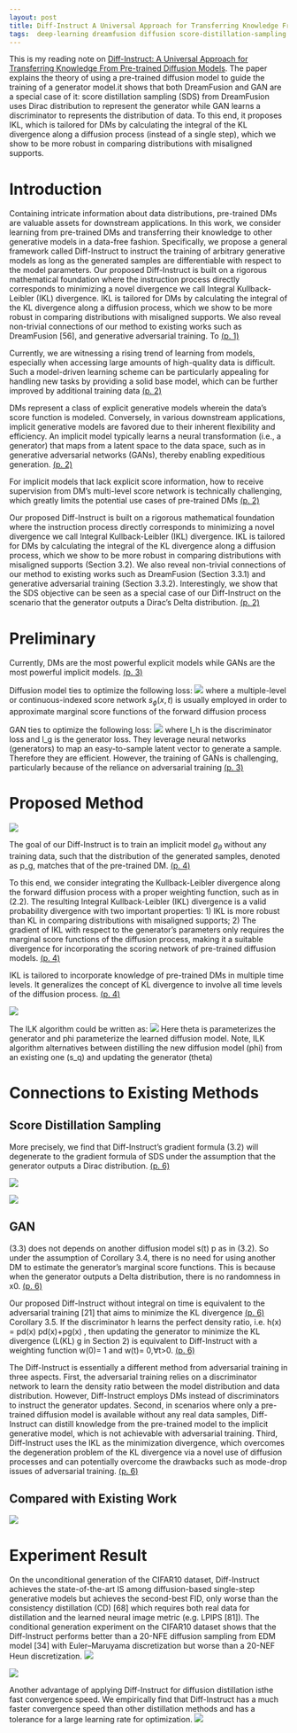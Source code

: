 ```yaml
---
layout: post
title: Diff-Instruct A Universal Approach for Transferring Knowledge From Pre-trained Diffusion Models
tags:  deep-learning dreamfusion diffusion score-distillation-sampling kl-divergence distill gan
---
```


This is my reading note on [Diff-Instruct: A Universal Approach for Transferring Knowledge From Pre-trained Diffusion Models](http://arxiv.org/abs/2305.18455). The paper explains the theory of using a pre-trained diffusion model to guide the training of a generator model.it shows that both DreamFusion and GAN are a special case of it: score distillation sampling (SDS) from DreamFusion uses Dirac distribution to represent the generator while GAN learns a discriminator to represents the distribution of data. To this end, it proposes IKL, which is tailored for DMs by calculating the integral of the KL divergence along a diffusion process (instead of a single step), which we show to be more robust in comparing distributions with misaligned supports.

# Introduction

Containing intricate information about data distributions, pre-trained DMs are valuable assets for downstream applications. In this work, we consider learning from pre-trained DMs and transferring their knowledge to other generative models in a data-free fashion. Specifically, we propose a general framework called Diff-Instruct to instruct the training of arbitrary generative models as long as the generated samples are differentiable with respect to the model parameters. Our proposed Diff-Instruct is built on a rigorous mathematical foundation where the instruction process directly corresponds to minimizing a novel divergence we call Integral Kullback-Leibler (IKL) divergence. IKL is tailored for DMs by calculating the integral of the KL divergence along a diffusion process, which we show to be more robust in comparing distributions with misaligned supports. We also reveal non-trivial connections of our method to existing works such as DreamFusion [56], and generative adversarial training. To [(p. 1)](zotero://open-pdf/library/items/47Q2WIGF?page=1&annotation=P5MPAA8H)

Currently, we are witnessing a rising trend of learning from models, especially when accessing large amounts of high-quality data is difficult. Such a model-driven learning scheme can be particularly appealing for handling new tasks by providing a solid base model, which can be further improved by additional training data [(p. 2)](zotero://open-pdf/library/items/47Q2WIGF?page=2&annotation=EXDRNDPU)

DMs represent a class of explicit generative models wherein the data’s score function is modeled. Conversely, in various downstream applications, implicit generative models are favored due to their inherent flexibility and efficiency. An implicit model typically learns a neural transformation (i.e., a generator) that maps from a latent space to the data space, such as in generative adversarial networks (GANs), thereby enabling expeditious generation. [(p. 2)](zotero://open-pdf/library/items/47Q2WIGF?page=2&annotation=J6MWHP8U)

For implicit models that lack explicit score information, how to receive supervision from DM’s multi-level score network is technically challenging, which greatly limits the potential use cases of pre-trained DMs [(p. 2)](zotero://open-pdf/library/items/47Q2WIGF?page=2&annotation=WUK254TR)

Our proposed Diff-Instruct is built on a rigorous mathematical foundation where the instruction process directly corresponds to minimizing a novel divergence we call Integral Kullback-Leibler (IKL) divergence. IKL is tailored for DMs by calculating the integral of the KL divergence along a diffusion process, which we show to be more robust in comparing distributions with misaligned supports (Section 3.2). We also reveal non-trivial connections of our method to existing works such as DreamFusion (Section 3.3.1) and generative adversarial training (Section 3.3.2). Interestingly, we show that the SDS objective can be seen as a special case of our Diff-Instruct on the scenario that the generator outputs a Dirac’s Delta distribution. [(p. 2)](zotero://open-pdf/library/items/47Q2WIGF?page=2&annotation=YHCBW6WZ)

# Preliminary
Currently, DMs are the most powerful explicit models while GANs are the most powerful implicit models. [(p. 3)](zotero://open-pdf/library/items/47Q2WIGF?page=3&annotation=644HG4WY)

Diffusion model ties to optimize the following loss:
![](https://raw.githubusercontent.com/zhangtemplar/zhangtemplar.github.io/master/uPic/luoDiffInstructUniversalApproach2023-3-x127-y514.png) 
where a multiple-level or continuous-indexed score network $s_\phi(x,t)$ is usually employed in order to approximate marginal score functions of the forward diffusion process

GAN ties to optimize the following loss:
![](https://raw.githubusercontent.com/zhangtemplar/zhangtemplar.github.io/master/uPic/luoDiffInstructUniversalApproach2023-3-x136-y341.png) 
where l_h is the discriminator loss and l_g is the generator loss. They leverage neural networks (generators) to map an easy-to-sample latent vector to generate a sample. Therefore they are efficient. However, the training of GANs is challenging, particularly because of the reliance on adversarial training [(p. 3)](zotero://open-pdf/library/items/47Q2WIGF?page=3&annotation=FNDH78QF)
# Proposed Method
![](https://raw.githubusercontent.com/zhangtemplar/zhangtemplar.github.io/master/uPic/luoDiffInstructUniversalApproach2023-4-x99-y523.png) 

The goal of our Diff-Instruct is to train an implicit model $g_\theta$ without any training data, such that the distribution of the generated samples, denoted as p_g, matches that of the pre-trained DM. [(p. 4)](zotero://open-pdf/library/items/47Q2WIGF?page=4&annotation=4V4WY8NV)

To this end, we consider integrating the Kullback-Leibler divergence along the forward diffusion process with a proper weighting function, such as in (2.2). The resulting Integral Kullback-Leibler (IKL) divergence is a valid probability divergence with two important properties: 1) IKL is more robust than KL in comparing distributions with misaligned supports; 2) The gradient of IKL with respect to the generator’s parameters only requires the marginal score functions of the diffusion process, making it a suitable divergence for incorporating the scoring network of pre-trained diffusion models. [(p. 4)](zotero://open-pdf/library/items/47Q2WIGF?page=4&annotation=IKENNIXJ)

IKL is tailored to incorporate knowledge of pre-trained DMs in multiple time levels. It generalizes the concept of KL divergence to involve all time levels of the diffusion process. [(p. 4)](zotero://open-pdf/library/items/47Q2WIGF?page=4&annotation=V485QSV2)

![](https://raw.githubusercontent.com/zhangtemplar/zhangtemplar.github.io/master/uPic/luoDiffInstructUniversalApproach2023-4-x139-y176.png) 

The ILK algorithm could be written as:
![](https://raw.githubusercontent.com/zhangtemplar/zhangtemplar.github.io/master/uPic/luoDiffInstructUniversalApproach2023-5-x101-y547.png) 
Here theta is parameterizes the generator and phi parameterize the learned diffusion model. Note, ILK algorithm alternatives between distilling the new diffusion model (phi) from an existing one (s_q) and updating the generator (theta)
# Connections to Existing Methods
## Score Distillation Sampling 
More precisely, we find that Diff-Instruct’s gradient formula (3.2) will degenerate to the gradient formula of SDS under the assumption that the generator outputs a Dirac distribution. [(p. 6)](zotero://open-pdf/library/items/47Q2WIGF?page=6&annotation=LTWK3GNH)

![](https://raw.githubusercontent.com/zhangtemplar/zhangtemplar.github.io/master/uPic/luoDiffInstructUniversalApproach2023-5-x102-y285.png) 

![](https://raw.githubusercontent.com/zhangtemplar/zhangtemplar.github.io/master/uPic/luoDiffInstructUniversalApproach2023-6-x150-y537.png) 
## GAN
(3.3) does not depends on another diffusion model s(t) p as in (3.2). So under the assumption of Corollary 3.4, there is no need for using another DM to estimate the generator’s marginal score functions. This is because when the generator outputs a Delta distribution, there is no randomness in x0. [(p. 6)](zotero://open-pdf/library/items/47Q2WIGF?page=6&annotation=MVI8AAH2)

Our proposed Diff-Instruct without integral on time is equivalent to the adversarial training [21] that aims to minimize the KL divergence [(p. 6)](zotero://open-pdf/library/items/47Q2WIGF?page=6&annotation=UDLJA9BP) Corollary 3.5. If the discriminator h learns the perfect density ratio, i.e. h(x) = pd(x) pd(x)+pg(x) , then updating the generator to minimize the KL divergence (L(KL) g in Section 2) is equivalent to Diff-Instruct with a weighting function w(0)= 1 and w(t)= 0,∀t>0. [(p. 6)](zotero://open-pdf/library/items/47Q2WIGF?page=6&annotation=RXJUBI4Q)

The Diff-Instruct is essentially a different method from adversarial training in three aspects. First, the adversarial training relies on a discriminator network to learn the density ratio between the model distribution and data distribution. However, Diff-Instruct employs DMs instead of discriminators to instruct the generator updates. Second, in scenarios where only a pre-trained diffusion model is available without any real data samples, Diff-Instruct can distill knowledge from the pre-trained model to the implicit generative model, which is not achievable with adversarial training. Third, Diff-Instruct uses the IKL as the minimization divergence, which overcomes the degeneration problem of the KL divergence via a novel use of diffusion processes and can potentially overcome the drawbacks such as mode-drop issues of adversarial training. [(p. 6)](zotero://open-pdf/library/items/47Q2WIGF?page=6&annotation=PRDM3RYT)
## Compared with Existing Work
![](https://raw.githubusercontent.com/zhangtemplar/zhangtemplar.github.io/master/uPic/luoDiffInstructUniversalApproach2023-7-x103-y206.png) 
# Experiment Result
On the unconditional generation of the CIFAR10 dataset, Diff-Instruct achieves the state-of-the-art IS among diffusion-based single-step generative models but achieves the second-best FID, only worse than the consistency distillation (CD) [68] which requires both real data for distillation and the learned neural image metric (e.g. LPIPS [81]). The conditional generation experiment on the CIFAR10 dataset shows that the Diff-Instruct performs better than a 20-NFE diffusion sampling from EDM model [34] with Euler–Maruyama discretization but worse than a 20-NEF Heun discretization.
![](https://raw.githubusercontent.com/zhangtemplar/zhangtemplar.github.io/master/uPic/luoDiffInstructUniversalApproach2023-8-x102-y545.png) 

![](https://raw.githubusercontent.com/zhangtemplar/zhangtemplar.github.io/master/uPic/luoDiffInstructUniversalApproach2023-8-x101-y197.png) 

Another advantage of applying Diff-Instruct for diffusion distillation isthe fast convergence speed. We empirically find that Diff-Instruct has a much faster convergence speed than other distillation methods and has a tolerance for a large learning rate for optimization.
![](https://raw.githubusercontent.com/zhangtemplar/zhangtemplar.github.io/master/uPic/luoDiffInstructUniversalApproach2023-9-x104-y559.png) 
